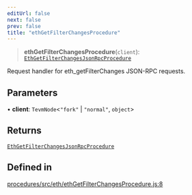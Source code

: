 ```yaml
---
editUrl: false
next: false
prev: false
title: "ethGetFilterChangesProcedure"
---
```


> **ethGetFilterChangesProcedure**(`client`): [`EthGetFilterChangesJsonRpcProcedure`](/reference/tevm/procedures/type-aliases/ethgetfilterchangesjsonrpcprocedure/)

Request handler for eth_getFilterChanges JSON-RPC requests.

## Parameters

• **client**: `TevmNode`\<`"fork"` \| `"normal"`, `object`\>

## Returns

[`EthGetFilterChangesJsonRpcProcedure`](/reference/tevm/procedures/type-aliases/ethgetfilterchangesjsonrpcprocedure/)

## Defined in

[procedures/src/eth/ethGetFilterChangesProcedure.js:8](https://github.com/evmts/tevm-monorepo/blob/main/packages/procedures/src/eth/ethGetFilterChangesProcedure.js#L8)
